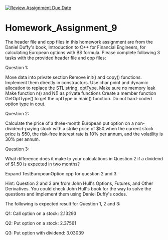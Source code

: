 [![Review Assignment Due Date](https://classroom.github.com/assets/deadline-readme-button-22041afd0340ce965d47ae6ef1cefeee28c7c493a6346c4f15d667ab976d596c.svg)](https://classroom.github.com/a/DuCPsnIe)
# Homework_Assignment_9

The header file and cpp files in this homework assignment are from the Daniel Duffy's book, Introduction to C++ for Financial Engineers, for calculating European options with BS formula. Please complete following 3 tasks with the provided header file and cpp files:

Question 1: 

Move data into private section
Remove init() and copy() functions. Implement them directly in constructors.
Use char point and dynamic allocation to replace the STL string, optType. Make sure no memory leak
Make function n() and N() as private functions
Create a member function GetOptType() to get the optType in main() function. Do not hard-coded option type in cout.

Question 2:

Calculate the price of a three-month European put option on a non-dividend-paying stock with a strike price of $50 when the current stock price is $50, the risk-free interest rate is 10% per annum, and the volatility is 30% per annum.


Question 3:

What difference does it make to your calculations in Question 2 if a dividend of $1.50 is expected in two months? 

Expand TestEuropeanOption.cpp for question 2 and 3.

Hint: Question 2 and 3 are from John Hull's Options, Futures, and Other Derivatives. You could check John Hull's book for the way to solve the questions and implement them using Daniel Duffy's codes.

The following is expected result for Question 1, 2 and 3:

Q1: Call option on a stock: 2.13293

Q2: Put option on a stock: 2.37561

Q3: Put option with dividend: 3.03039

